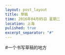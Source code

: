 ```yaml
---
layout: post_layout
title: 草稿
time: 2016年04月05日 星期二
location: 上海
pulished: true
excerpt_separator: "#"
---
```


#一个书写草稿的地方
